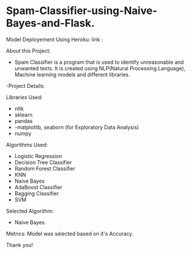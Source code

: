 # Spam-Classifier-using-Naive-Bayes-and-Flask.

Model Deployement Using Heroku:
link : 

About this Project: 

- Spam Classifier is a program that is used to identify unreasonable and unwanted texts. It is created using NLP(Natural Processing Language), Machine learning models and different libraries.

-Project Details:
 
Libraries Used:
- nltk
- sklearn
- pandas
- -matplotlib, seaborn (for Exploratory Data Analysis)
- numpy

Algorithms Used:
- Logistic Regression
- Decision Tree Classifier
- Random Forest Classifier
- KNN
- Naive Bayes
- AdaBoost Classifier
- Bagging Classifier
- SVM

Selected Algorithm:
- Naive Bayes.

Metrics: Model was selected based on it's Accuracy.

Thank you!



